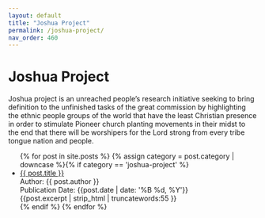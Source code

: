 ```yaml
---
layout: default
title: "Joshua Project"
permalink: /joshua-project/
nav_order: 460
---
```

<h1 class="category-title">Joshua Project</h1>

<p>Joshua project is an unreached people’s research initiative seeking to bring definition to the unfinished tasks of the great commission by highlighting the ethnic people groups of the world that have the least Christian presence in order to stimulate Pioneer church planting movements in their midst to the end that there will be worshipers for the Lord strong from every tribe tongue nation and people.</p>

<ul class="article-container">
  {% for post in site.posts %}
    {% assign category = post.category | downcase %}{% if category == 'joshua-project' %}
      <li class="article-list">
        <a href="{{ post.url | prepend: site.baseurl }}">{{ post.title }}</a><br>
        <div class="author">Author: {{ post.author }}</div>
        <div class="publication-date">Publication Date: <time datetime="{{post.date | date: '%F'}}">{{post.date | date: '%B %d, %Y'}}</time></div>
        <div class="excerpt">{{post.excerpt | strip_html | truncatewords:55 }}</div>
      </li>
    {% endif %}
  {% endfor %}
</ul>
